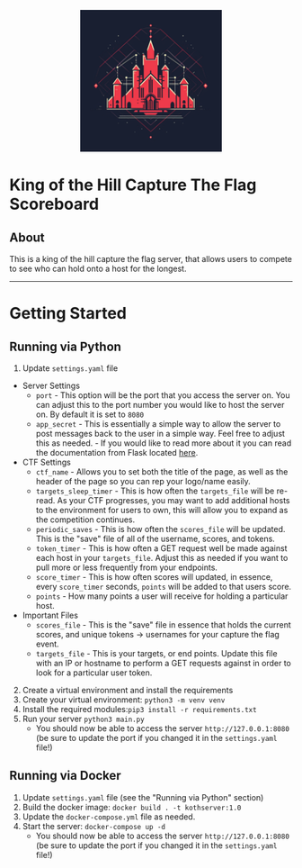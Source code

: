 <p align="center">
<img src="./OTHER/logo.png" width=50% height=50%>
</p>

<p align="center">  
<h1>King of the Hill Capture The Flag Scoreboard</h1>
</p>

## About
This is a king of the hill capture the flag server, that allows users to compete to see who can hold onto a host for the longest.

----

# Getting Started

## Running via Python
1. Update `settings.yaml` file
- Server Settings
    - `port` - This option will be the port that you access the server on. You can adjust this to the port number you would like to host the server on. By default it is set to `8080`
    - `app_secret` - This is essentially a simple way to allow the server to post messages back to the user in a simple way. Feel free to adjust this as needed.
            - If you would like to read more about it you can read the documentation from Flask located [here](https://flask.palletsprojects.com/en/2.3.x/patterns/flashing/).
- CTF Settings
    - `ctf_name` - Allows you to set both the title of the page, as well as the header of the page so you can rep your logo/name easily. 
    - `targets_sleep_timer` - This is how often the `targets_file` will be re-read. As your CTF progresses, you may want to add additional hosts to the environment for users to own, this will allow you to expand as the competition continues. 
    - `periodic_saves` - This is how often the `scores_file` will be updated. This is the "save" file of all of the username, scores, and tokens.
    - `token_timer` - This is how often a GET request well be made against each host in your `targets_file`. Adjust this as needed if you want to pull more or less frequently from your endpoints.
    - `score_timer` - This is how often scores will updated, in essence, every `score_timer` seconds, `points` will be added to that users score.
    - `points` - How many points a user will receive for holding a particular host.
- Important Files
    - `scores_file` - This is the "save" file in essence that holds the current scores, and unique tokens -> usernames for your capture the flag event.
    - `targets_file` - This is your targets, or end points. Update this file with an IP or hostname to perform a GET requests against in order to look for a particular user token.
    
2. Create a virtual environment and install the requirements
3. Create your virtual environment: `python3 -m venv venv` 
4. Install the required modules:`pip3 install -r requirements.txt`
5. Run your server `python3 main.py` 
    - You should now be able to access the server `http://127.0.0.1:8080` (be sure to update the port if you changed it in the `settings.yaml` file!)

## Running via Docker
1. Update `settings.yaml` file (see the "Running via Python" section)
2. Build the docker image: `docker build . -t kothserver:1.0`
3. Update the `docker-compose.yml` file as needed.
4. Start the server: `docker-compose up -d`
    - You should now be able to access the server `http://127.0.0.1:8080` (be sure to update the port if you changed it in the `settings.yaml` file!)

